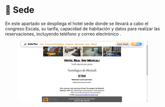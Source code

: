 # 🏨 Sede

En este apartado se despliega el hotel sede donde se llevará a cabo el congreso Escala, su tarifa, capacidad de habitación y datos para realizar las reservaciones, incluyendo teléfono y correo electrónico .

<figure><img src="../.gitbook/assets/sede.png" alt=""><figcaption></figcaption></figure>
